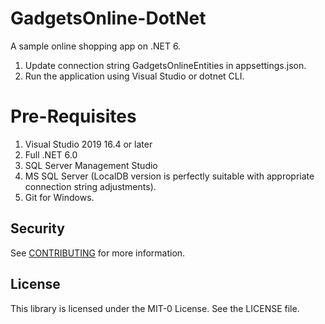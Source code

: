 # GadgetsOnline-DotNet
A sample online shopping app on .NET 6.

1. Update connection string GadgetsOnlineEntities in appsettings.json.
2. Run the application using Visual Studio or dotnet CLI.

# Pre-Requisites 


1. Visual Studio 2019 16.4 or later 
2. Full .NET 6.0    
3. SQL Server Management Studio
4. MS SQL Server (LocalDB version is perfectly suitable with appropriate connection string adjustments).
5. Git for Windows.


## Security

See [CONTRIBUTING](CONTRIBUTING.md#security-issue-notifications) for more information.

## License

This library is licensed under the MIT-0 License. See the LICENSE file.


